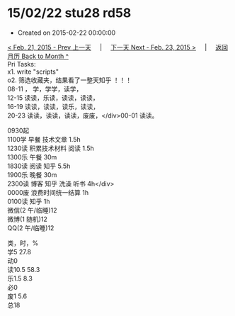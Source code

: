 # 15/02/22 stu28 rd58

* Created on 2015-02-22 00:00:00

[&lt; Feb. 21, 2015 - Prev 上一天](d21.md)     \|     [下一天 Next - Feb. 23, 2015 &gt;](d23.md)     \|     [返回月历 Back to Month ^](index.md)   
Pri Tasks:  
x1. write "scripts"  
o2. 筛选收藏夹，结果看了一整天知乎 ！！！  
08-11 ， 学，学学，读学，  
12-15 读读，乐读，读读，读读，  
16-19 读读，读读，读乐，读读，  
20-23 读读，读读，读读，废废，&lt;/div&gt;00-01 读读。  
  
0930起  
1100学 早餐 技术文章 1.5h  
1230读 积累技术材料 阅读 1.5h  
1300乐 午餐 30m  
1830读 阅读 知乎 5.5h  
1900乐 晚餐 30m  
2300读 博客 知乎 洗澡 听书 4h&lt;/div&gt;  
0000废 浪费时间统一结算 1h  
0100读 知乎 1h  
微信\(2 午/临睡\)12  
微博\(1 随机\)12  
QQ\(2 午/临睡\)12  
  
类，时，%  
学5 27.8  
动0  
读10.5 58.3  
乐1.5 8.3  
必0  
废1 5.6  
总18


